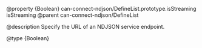 @property {Boolean} can-connect-ndjson/DefineList.prototype.isStreaming isStreaming
@parent can-connect-ndjson/DefineList

@description Specify the URL of an NDJSON service endpoint.


@type {Boolean}
